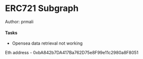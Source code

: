 # ERC721 Subgraph

Author: prmali

#### Tasks

-   Opensea data retrieval not working

Eth address - 0xbA842b7DA417Ba762D75e8F99e11c2980a8F8051
